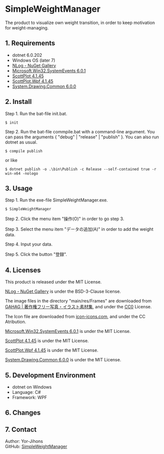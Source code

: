 # SimpleWeightManager

The product to visualize own weight transition, in order to keep motivation for weight-managing.

## 1. Requirements

- dotnet 6.0.202
- Windows OS (later 7)
- [NLog - NuGet Gallery](https://www.nuget.org/packages/NLog/)
- [Microsoft.Win32.SystemEvents 6.0.1](https://www.nuget.org/packages/Microsoft.Win32.SystemEvents)
- [ScottPlot 4.1.45](https://www.nuget.org/packages/ScottPlot/4.1.45)
- [ScottPlot.Wpf 4.1.45](https://www.nuget.org/packages/ScottPlot.WPF/5.0.0-beta)
- [System.Drawing.Common 6.0.0](https://www.nuget.org/packages/System.Drawing.Common)

## 2. Install

Step 1. Run the bat-file init.bat.

```
$ init
```
Step 2. Run the bat-file commpile.bat with a command-line argument.
You can pass the arguments { "debug" | "release" | "publish" }.
You can also run dotnet as usual.

```
$ compile publish
```

or like

```
$ dotnet publish -o .\bin\Publish -c Release --self-contained true -r win-x64 -nologo
```

## 3. Usage

Step 1. Run the exe-file SimpleWeightManager.exe.

```
$ SimpleWeightManager
```

Step 2. Click the menu item "操作(O)" in order to go step 3.

Step 3. Select the menu item "データの追加(A)" in order to add the weight data.

Step 4. Input your data.

Step 5. Click the button "登録".

## 4. Licenses

This product is released under the MIT License.

[NLog - NuGet Gallery](https://www.nuget.org/packages/NLog/) is under the BSD-3-Clause license.

The image files in the directory "main/res/Frames" are downloaded from [GAHAG | 著作権フリー写真・イラスト素材集](https://gahag.net/), and under the [CC0](https://creativecommons.org/share-your-work/public-domain/cc0) License.

The Icon file are downloaded from [icon-icons.com](https://icon-icons.com/ja/%E3%82%A2%E3%82%A4%E3%82%B3%E3%83%B3/%E3%82%A2%E3%83%97%E3%83%AA/129133), and under the CC Atribution.

[Microsoft.Win32.SystemEvents 6.0.1](https://www.nuget.org/packages/Microsoft.Win32.SystemEvents) is under the MIT License.

[ScottPlot 4.1.45](https://www.nuget.org/packages/ScottPlot/4.1.45) is under the MIT License.

[ScottPlot.Wpf 4.1.45](https://www.nuget.org/packages/ScottPlot.WPF/5.0.0-beta) is under the MIT License.

[System.Drawing.Common 6.0.0](https://www.nuget.org/packages/System.Drawing.Common) is under the MIT License.

## 5. Development Environment

- dotnet on Windows
- Language: C#
- Framework: WPF

## 6. Changes

## 7. Contact

Author: Yor-Jihons  
GitHub: [SimpleWeightManager](https://github.com/Yor-Jihons/SimpleWeightManager)  
